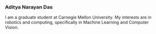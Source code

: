 ### Aditya Narayan Das

I am a graduate student at Carnegie Mellon University. My interests are in robotics and computing, specifically in Machine Learning and Computer Vision.
